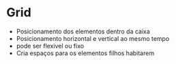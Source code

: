 # Grid

* Posicionamento dos elementos dentro da caixa
* Posicionamento horizontal e vertical ao mesmo tempo
* pode ser flexivel ou fixo
* Cria espaços para os elementos filhos habitarem